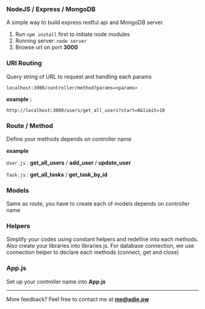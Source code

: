 ### NodeJS / Express / MongoDB
A simple way to build express restful api and MongoDB server.
1. Run `npm install` first to initiate node modules
2. Running server: `node server`
3. Browse url on port **3000**

### URI Routing
Query string of URL to request and handling each params

`localhost:3000/controller/method?params=<params>`

**example :**

`http://localhost:3000/users/get_all_users?start=0&limit=10`

### Route / Method
Define your methods depends on controller name

**example**

`User.js` : **get_all_users** / **add_user** / **update_user**

`Task.js` : **get_all_tasks** / **get_task_by_id**

### Models
Same as route, you have to create each of models depends on controller name

### Helpers
Simplify your codes using constant helpers and redefine into each methods. Also create your libraries into libraries.js. For database connection, we use connection helper to declare each methods (connect, get and close)

### App.js
Set up your controller name into **App.js**

___

More feedback? Feel free to contact me at **[me@adie.pw](mailto:me@adie.pw)**